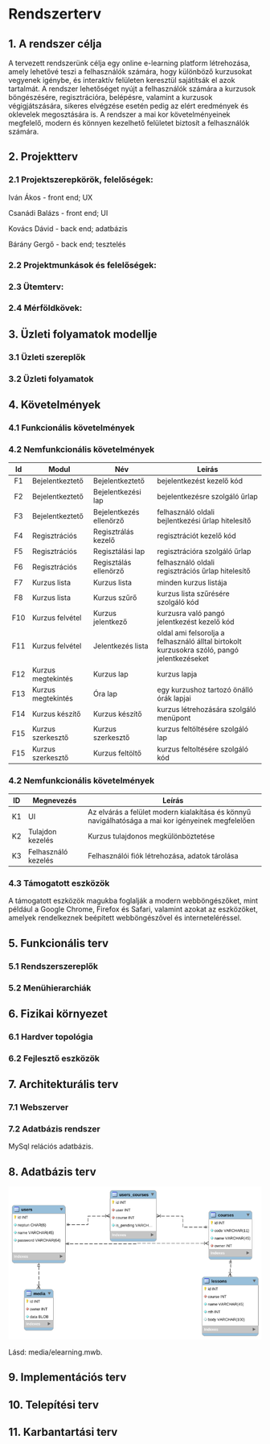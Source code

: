 # Rendszerterv
## 1. A rendszer célja
A tervezett rendszerünk célja egy online e-learning platform létrehozása, amely lehetővé teszi a felhasználók számára, hogy különböző kurzusokat vegyenek igénybe, és interaktív felületen keresztül sajátítsák el azok tartalmát. A rendszer lehetőséget nyújt a felhasználók számára a kurzusok böngészésére, regisztrációra, belépésre, valamint a kurzusok végigjátszására, sikeres elvégzése esetén pedig az elért eredmények és oklevelek megosztására is. A rendszer a mai kor követelményeinek megfelelő, modern és könnyen kezelhető felületet biztosít a felhasználók számára.

## 2. Projektterv

### 2.1 Projektszerepkörök, felelőségek:
Iván Ákos - front end; UX

Csanádi Balázs - front end; UI

Kovács Dávid - back end; adatbázis

Bárány Gergő - back end; tesztelés
     
### 2.2 Projektmunkások és felelőségek:
     
### 2.3 Ütemterv:

### 2.4 Mérföldkövek:

## 3. Üzleti folyamatok modellje

### 3.1 Üzleti szereplők

### 3.2 Üzleti folyamatok

## 4. Követelmények

### 4.1 Funkcionális követelmények

### 4.2 Nemfunkcionális követelmények
| Id | Modul | Név | Leírás |
| :---: | --- | --- | --- |
| F1 | Bejelentkeztető | Bejelentkeztető | bejelentkezést kezelő kód |
| F2 | Bejelentkeztető | Bejelentkezési lap | bejelentkezésre szolgáló űrlap |
| F3 | Bejelentkeztető | Bejelentkezés ellenörző | felhasználó oldali bejlentkezési űrlap hitelesítő |
| F4 | Regisztrációs | Regisztrálás kezelő | regisztrációt kezelő kód |
| F5 | Regisztrációs | Regisztálási lap | regisztrációra szolgáló űrlap |
| F6 | Regisztrációs | Regisztálás ellenörző | felhasználó oldali regisztrációs űrlap hitelesítő |
| F7 | Kurzus lista | Kurzus lista | minden kurzus listája |
| F8 | Kurzus lista | Kurzus szűrő | kurzus lista szűrésére szolgáló kód |
| F10 | Kurzus felvétel | Kurzus jelentkező | kurzusra való pangó jelentkezést kezelő kód |
| F11 | Kurzus felvétel | Jelentkezés lista | oldal ami felsorolja a felhasználó álltal birtokolt kurzusokra szóló, pangó jelentkezéseket |
| F12 | Kurzus megtekintés | Kurzus lap | kurzus lapja |
| F13 | Kurzus megtekintés | Óra lap | egy kurzushoz tartozó önálló órák lapjai |
| F14 | Kurzus készítő | Kurzus készítő | kurzus létrehozására szolgáló menüpont |
| F15 | Kurzus szerkesztő | Kurzus szerkesztő | kurzus feltöltésére szolgáló lap |
| F15 | Kurzus szerkesztő | Kurzus feltöltő | kurzus feltoltésére szolgáló kód |

### 4.2 Nemfunkcionális követelmények

| ID | Megnevezés | Leírás |
| --- | --- | --- |
| K1 | UI | Az elvárás a felület modern kialakítása és könnyű navigálhatósága a mai kor igényeinek megfelelően |
| K2 | Tulajdon kezelés | Kurzus tulajdonos megkülönböztetése |
| K3 | Felhasználó kezelés | Felhasználói fiók létrehozása, adatok tárolása |

### 4.3 Támogatott eszközök
A támogatott eszközök magukba foglalják a modern webböngészőket, mint például a Google Chrome, Firefox és Safari, valamint azokat az eszközöket, amelyek rendelkeznek beépített webböngészővel és interneteléréssel.

## 5. Funkcionális terv

### 5.1 Rendszerszereplők

### 5.2 Menühierarchiák

## 6. Fizikai környezet

### 6.1 Hardver topológia

### 6.2 Fejlesztő eszközök

## 7. Architekturális terv

### 7.1 Webszerver

### 7.2 Adatbázis rendszer

MySql relációs adatbázis.

## 8. Adatbázis terv
![](media/db.png)

Lásd: media/elearning.mwb. 

## 9. Implementációs terv

## 10. Telepítési terv

## 11. Karbantartási terv
